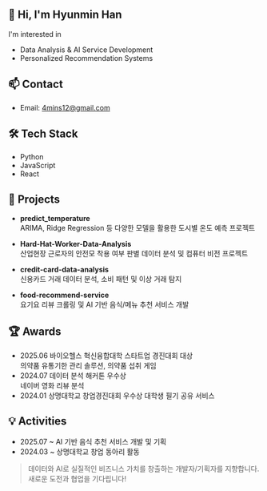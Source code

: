 ## 👋 Hi, I'm Hyunmin Han

I'm interested in  
- Data Analysis & AI Service Development  
- Personalized Recommendation Systems  

## 📫 Contact

- Email: 4mins12@gmail.com

## 🛠️ Tech Stack

- Python
- JavaScript 
- React

## 📂 Projects

- **predict_temperature**  
  ARIMA, Ridge Regression 등 다양한 모델을 활용한 도시별 온도 예측 프로젝트

- **Hard-Hat-Worker-Data-Analysis**  
  산업현장 근로자의 안전모 착용 여부 판별 데이터 분석 및 컴퓨터 비전 프로젝트

- **credit-card-data-analysis**  
  신용카드 거래 데이터 분석, 소비 패턴 및 이상 거래 탐지

- **food-recommend-service**  
  요기요 리뷰 크롤링 및 AI 기반 음식/메뉴 추천 서비스 개발

## 🏆 Awards

- 2025.06 바이오헬스 혁신융합대학 스타트업 경진대회 대상
  <br> 의약품 유통기한 관리 솔루션, 의약품 섭취 게임 </br>
- 2024.07 데이터 분석 해커톤 우수상
  <br>
  네이버 영화 리뷰 분석
  </br>
- 2024.01 상명대학교 창업경진대회 우수상
  대학생 필기 공유 서비스

## 💡 Activities

- 2025.07 ~ AI 기반 음식 추천 서비스 개발 및 기획
- 2024.03 ~ 상명대학교 창업 동아리 활동  


> 데이터와 AI로 실질적인 비즈니스 가치를 창출하는 개발자/기획자를 지향합니다.  
> 새로운 도전과 협업을 기다립니다!
